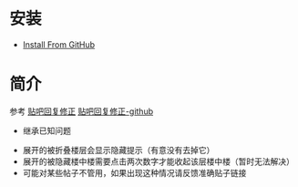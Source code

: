 # 安装
- [Install From GitHub](https://github.com/shitianshiwa/baidu-tieba-userscript/raw/master/%E5%B1%95%E5%BC%80%E7%99%BE%E5%BA%A6%E8%B4%B4%E5%90%A7%E8%A2%AB%E6%8A%98%E5%8F%A0%E7%9A%84%E6%A5%BC%E5%B1%82%E5%92%8C%E6%A5%BC%E4%B8%AD%E6%A5%BC/%E5%B1%95%E5%BC%80%E7%99%BE%E5%BA%A6%E8%B4%B4%E5%90%A7%E8%A2%AB%E6%8A%98%E5%8F%A0%E7%9A%84%E6%A5%BC%E5%B1%82%E5%92%8C%E6%A5%BC%E4%B8%AD%E6%A5%BC.user.js)
# 简介
参考
[贴吧回复修正](https://greasyfork.org/scripts/375218-%E8%B4%B4%E5%90%A7%E5%9B%9E%E5%A4%8D%E4%BF%AE%E6%AD%A3) 
[贴吧回复修正-github](https://github.com/indefined/UserScripts/tree/master/tiebaPostAdjustment)
- 继承已知问题
* 展开的被折叠楼层会显示隐藏提示（有意没有去掉它）
* 展开的被隐藏楼中楼需要点击两次数字才能收起该层楼中楼（暂时无法解决）
* 可能对某些帖子不管用，如果出现这种情况请反馈准确贴子链接
